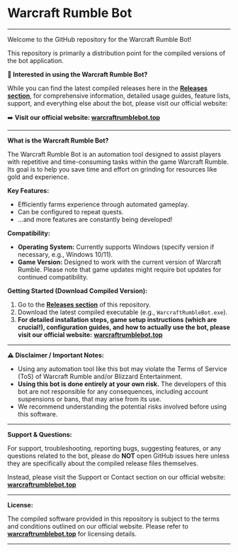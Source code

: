 # Warcraft Rumble Bot

---

Welcome to the GitHub repository for the Warcraft Rumble Bot!

This repository is primarily a distribution point for the compiled versions of the bot application.

**🚀 Interested in using the Warcraft Rumble Bot?**

While you can find the latest compiled releases here in the **[Releases section](https://github.com/bottingsifu/Warcraft-Rumble-Bot/releases)**, for comprehensive information, detailed usage guides, feature lists, support, and everything else about the bot, please visit our official website:

➡️ **Visit our official website: [warcraftrumblebot.top](https://warcraftrumblebot.top)**

---

**What is the Warcraft Rumble Bot?**

The Warcraft Rumble Bot is an automation tool designed to assist players with repetitive and time-consuming tasks within the game Warcraft Rumble. Its goal is to help you save time and effort on grinding for resources like gold and experience.

**Key Features:**

* Efficiently farms experience through automated gameplay.
* Can be configured to repeat quests.
* ...and more features are constantly being developed!

**Compatibility:**

* **Operating System:** Currently supports Windows (specify version if necessary, e.g., Windows 10/11).
* **Game Version:** Designed to work with the current version of Warcraft Rumble. Please note that game updates might require bot updates for continued compatibility.

**Getting Started (Download Compiled Version):**

1.  Go to the **[Releases section](https://github.com/bottingsifu/Warcraft-Rumble-Bot/releases)** of this repository.
2.  Download the latest compiled executable (e.g., `WarcraftRumbleBot.exe`).
3.  **For detailed installation steps, game setup instructions (which are crucial!), configuration guides, and how to actually use the bot, please visit our official website:**
    **[warcraftrumblebot.top](https://warcraftrumblebot.top)**

---

**⚠️ Disclaimer / Important Notes:**

* Using any automation tool like this bot may violate the Terms of Service (ToS) of Warcraft Rumble and/or Blizzard Entertainment.
* **Using this bot is done entirely at your own risk.** The developers of this bot are not responsible for any consequences, including account suspensions or bans, that may arise from its use.
* We recommend understanding the potential risks involved before using this software.

---

**Support & Questions:**

For support, troubleshooting, reporting bugs, suggesting features, or any questions related to the bot, please do **NOT** open GitHub issues here unless they are specifically about the compiled release files themselves.

Instead, please visit the Support or Contact section on our official website:
**[warcraftrumblebot.top](https://warcraftrumblebot.top)**

---

**License:**

The compiled software provided in this repository is subject to the terms and conditions outlined on our official website. Please refer to **[warcraftrumblebot.top](https://warcraftrumblebot.top)** for licensing details.

---
